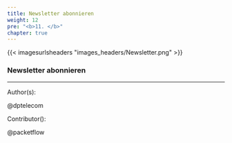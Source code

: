 ```yaml
---
title: Newsletter abonnieren
weight: 12
pre: "<b>11. </b>"
chapter: true
---
```


{{< imagesurlsheaders "images_headers/Newsletter.png"  >}}

### Newsletter abonnieren

<script type="text/javascript" src="//downloads.mailchimp.com/js/signup-forms/popup/unique-methods/embed.js" data-dojo-config="usePlainJson: true, isDebug: false"></script><script type="text/javascript">window.dojoRequire(["mojo/signup-forms/Loader"], function(L) { L.start({"baseUrl":"mc.us19.list-manage.com","uuid":"82b73156e22b2dcf88fb46c98","lid":"2c529ef6b9","uniqueMethods":true}) })</script>

---
Author(s):

@dptelecom

Contributor():

@packetflow
